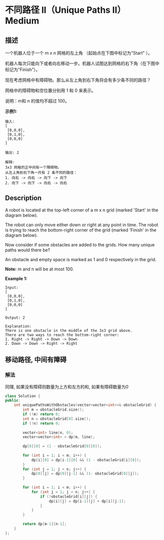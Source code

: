 # 不同路径 II（Unique Paths II）Medium
## 描述
一个机器人位于一个 m x n 网格的左上角 （起始点在下图中标记为&ldquo;Start&rdquo; ）。

机器人每次只能向下或者向右移动一步。机器人试图达到网格的右下角（在下图中标记为&ldquo;Finish&rdquo;）。

现在考虑网格中有障碍物。那么从左上角到右下角将会有多少条不同的路径？



网格中的障碍物和空位置分别用 1 和 0 来表示。

说明：m和 n 的值均不超过 100。

**示例1:**
```
输入:
[
 [0,0,0],
 [0,1,0],
 [0,0,0]
]

输出: 2

解释:
3x3 网格的正中间有一个障碍物。
从左上角到右下角一共有 2 条不同的路径：
1. 向右 -> 向右 -> 向下 -> 向下
2. 向下 -> 向下 -> 向右 -> 向右
```

## Description
A robot is located at the top-left corner of a m x n grid (marked &#39;Start&#39; in the diagram below).

The robot can only move either down or right at any point in time. The robot is trying to reach the bottom-right corner of the grid (marked &#39;Finish&#39; in the diagram below).

Now consider if some obstacles are added to the grids. How many unique paths would there be?



An obstacle and empty space is marked as 1 and 0 respectively in the grid.

**Note:**
 m and n will be at most 100.

**Example 1:**
```
Input:
[
 [0,0,0],
 [0,1,0],
 [0,0,0]
]

Output: 2

Explanation:
There is one obstacle in the middle of the 3x3 grid above.
There are two ways to reach the bottom-right corner:
1. Right -> Right -> Down -> Down
2. Down -> Down -> Right -> Right
```



## 移动路径, 中间有障碍
### 解法
同理, 如果没有障碍则数量为上方和左方的和, 如果有障碍数量为0
```c++
class Solution {
public:
    int uniquePathsWithObstacles(vector<vector<int>>& obstacleGrid) {
        int m = obstacleGrid.size();
        if (!m) return 0;
        int n = obstacleGrid[0].size();
        if (!n) return 0;
        
        vector<int> line(n, 0);
        vector<vector<int> > dp(m, line);
        
        dp[0][0] = (1 - obstacleGrid[0][0]);
        
        for (int i = 1; i < m; i++) {
            dp[i][0] = dp[i-1][0] && (1 - obstacleGrid[i][0]);
        }
        for (int j = 1; j < n; j++) {
            dp[0][j] = dp[0][j-1] && (1- obstacleGrid[0][j]);
        }
        
        for (int i = 1; i < m; i++) {
            for (int j = 1; j < n; j++) {
                if (!obstacleGrid[i][j]) {
                    dp[i][j] = dp[i-1][j] + dp[i][j-1];
                }
            }
        }
        
        return dp[m-1][n-1];
    }
};
```